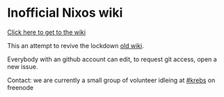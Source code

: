 # Inofficial Nixos wiki

[Click here to get to the wiki](https://github.com/nixos-users/nixos-wiki/wiki)

This an attempt to revive the lockdown [old wiki](https://nixos.org/wiki/Main_Page).

Everybody with an github account can edit, to request git access, open a new issue.

Contact: we are currently a small group of volunteer idleing at [#krebs](irc://irc.freenode.net/krebs) on freenode
